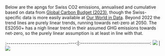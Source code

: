 Below are the apngs for Swiss CO2 emissions, annualised and cumulative based on data from [Global Carbon Budget (2023)](https://essd.copernicus.org/articles/15/5301/2023/), though the Swiss-specific data is more easily available at [Our World in Data](https://ourworldindata.org/co2/country/switzerland). Beyond 2022 the trend lines are purely linear trends, running towards net-zero at 2050. The ES2050+ has a nigh linear trend in their assumed GHG emissions towards net-zero, so the purely linear assumption is at least in line with that.

:-----------------------------------:|:-----------------------------------:
![](/Images/Linear_Annual_CO2_1960_2050_NetZero_to_2070.apng) | ![](/Images/Linear_Cumulative_CO2_1960_2050_NetZero_to_2070.apng)

